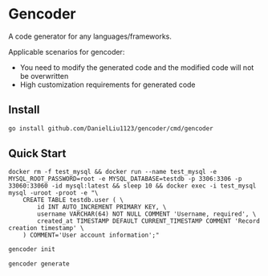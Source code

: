 # Gencoder

A code generator for any languages/frameworks.

Applicable scenarios for gencoder:

- You need to modify the generated code and the modified code will not be overwritten
- High customization requirements for generated code

## Install

```bash
go install github.com/DanielLiu1123/gencoder/cmd/gencoder
```

## Quick Start

```shell
docker rm -f test_mysql && docker run --name test_mysql -e MYSQL_ROOT_PASSWORD=root -e MYSQL_DATABASE=testdb -p 3306:3306 -p 33060:33060 -id mysql:latest && sleep 10 && docker exec -i test_mysql mysql -uroot -proot -e "\
    CREATE TABLE testdb.user ( \
        id INT AUTO_INCREMENT PRIMARY KEY, \
        username VARCHAR(64) NOT NULL COMMENT 'Username, required', \
        created_at TIMESTAMP DEFAULT CURRENT_TIMESTAMP COMMENT 'Record creation timestamp' \
    ) COMMENT='User account information';"
```

```bash
gencoder init
```

```bash
gencoder generate
```
